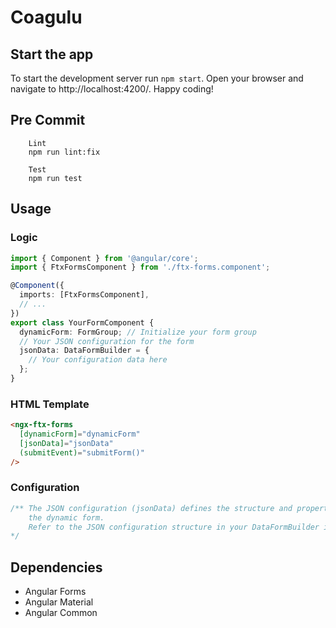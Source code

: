# Coagulu

## Start the app

To start the development server run `npm start`. Open your browser and navigate to http://localhost:4200/. Happy coding!

## Pre Commit

```
    Lint
    npm run lint:fix

```

```
    Test
    npm run test
```

## Usage

### Logic

```ts
import { Component } from '@angular/core';
import { FtxFormsComponent } from './ftx-forms.component';

@Component({
  imports: [FtxFormsComponent],
  // ...
})
export class YourFormComponent {
  dynamicForm: FormGroup; // Initialize your form group
  // Your JSON configuration for the form
  jsonData: DataFormBuilder = {
    // Your configuration data here
  };
}
```

### HTML Template

```html
<ngx-ftx-forms
  [dynamicForm]="dynamicForm"
  [jsonData]="jsonData"
  (submitEvent)="submitForm()"
/>
```

### Configuration

```ts
/** The JSON configuration (jsonData) defines the structure and properties of 
    the dynamic form. 
    Refer to the JSON configuration structure in your DataFormBuilder interface for guidance.
*/
```

## Dependencies

- Angular Forms
- Angular Material
- Angular Common
